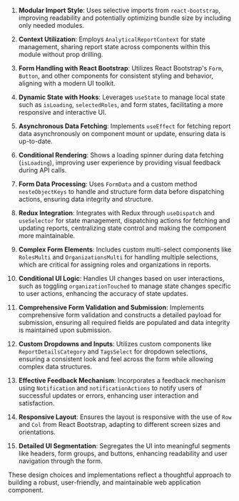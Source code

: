 1. **Modular Import Style**: Uses selective imports from `react-bootstrap`, improving readability and potentially optimizing bundle size by including only needed modules.

2. **Context Utilization**: Employs `AnalyticalReportContext` for state management, sharing report state across components within this module without prop drilling.

3. **Form Handling with React Bootstrap**: Utilizes React Bootstrap's `Form`, `Button`, and other components for consistent styling and behavior, aligning with a modern UI toolkit.

4. **Dynamic State with Hooks**: Leverages `useState` to manage local state such as `isLoading`, `selectedRoles`, and form states, facilitating a more responsive and interactive UI.

5. **Asynchronous Data Fetching**: Implements `useEffect` for fetching report data asynchronously on component mount or update, ensuring data is up-to-date.

6. **Conditional Rendering**: Shows a loading spinner during data fetching (`isLoading`), improving user experience by providing visual feedback during API calls.

7. **Form Data Processing**: Uses `FormData` and a custom method `nesteObjectKeys` to handle and structure form data before dispatching actions, ensuring data integrity and structure.

8. **Redux Integration**: Integrates with Redux through `useDispatch` and `useSelector` for state management, dispatching actions for fetching and updating reports, centralizing state control and making the component more maintainable.

9. **Complex Form Elements**: Includes custom multi-select components like `RolesMulti` and `OrganizationsMulti` for handling multiple selections, which are critical for assigning roles and organizations in reports.

10. **Conditional UI Logic**: Handles UI changes based on user interactions, such as toggling `organizationTouched` to manage state changes specific to user actions, enhancing the accuracy of state updates.

11. **Comprehensive Form Validation and Submission**: Implements comprehensive form validation and constructs a detailed payload for submission, ensuring all required fields are populated and data integrity is maintained upon submission.

12. **Custom Dropdowns and Inputs**: Utilizes custom components like `ReportDetailsCategory` and `TagsSelect` for dropdown selections, ensuring a consistent look and feel across the form while allowing complex data structures.

13. **Effective Feedback Mechanism**: Incorporates a feedback mechanism using `Notification` and `notificationActions` to notify users of successful updates or errors, enhancing user interaction and satisfaction.

14. **Responsive Layout**: Ensures the layout is responsive with the use of `Row` and `Col` from React Bootstrap, adapting to different screen sizes and orientations.

15. **Detailed UI Segmentation**: Segregates the UI into meaningful segments like headers, form groups, and buttons, enhancing readability and user navigation through the form.

These design choices and implementations reflect a thoughtful approach to building a robust, user-friendly, and maintainable web application component.
